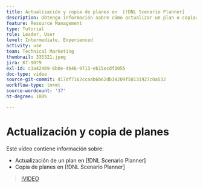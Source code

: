 ```yaml
---
title: Actualización y copia de planes en  [!DNL Scenario Planner]
description: Obtenga información sobre cómo actualizar un plan o copiar un plan en  [!DNL  Workfront] [!DNL Scenario Planner].
feature: Resource Management
type: Tutorial
role: Leader, User
level: Intermediate, Experienced
activity: use
team: Technical Marketing
thumbnail: 335321.jpeg
jira: KT-9079
exl-id: c3a42469-6b0e-4b46-9713-eb15ecdf3055
doc-type: video
source-git-commit: d17df7162ccaab6b62db34209f50131927c0a532
workflow-type: tm+mt
source-wordcount: '37'
ht-degree: 100%

---
```


# Actualización y copia de planes

Este vídeo contiene información sobre:

* Actualización de un plan en [!DNL Scenario Planner]
* Copia de planes en [!DNL Scenario Planner]

>[!VIDEO](https://video.tv.adobe.com/v/3412647/?quality=12&learn=on&enablevpops&captions=spa)
